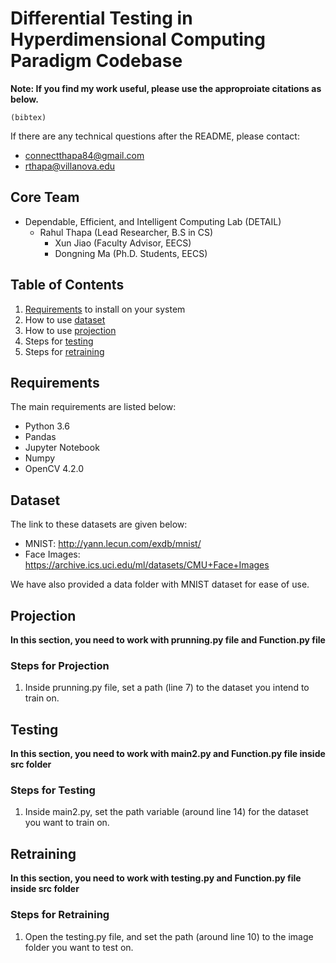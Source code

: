 # Differential Testing in Hyperdimensional Computing Paradigm Codebase

**Note: If you find my work useful, please use the approproiate citations as below.**

```
(bibtex)
```

If there are any technical questions after the README, please contact:
* connectthapa84@gmail.com
* rthapa@villanova.edu


## Core Team
* Dependable, Efficient, and Intelligent Computing Lab (DETAIL)
  * Rahul Thapa (Lead Researcher, B.S in CS)
	* Xun Jiao (Faculty Advisor, EECS)
	* Dongning Ma (Ph.D. Students, EECS)

## Table of Contents
1. [Requirements](#requirements) to install on your system
2. How to use [dataset](#dataset)
3. How to use [projection](#projection)
4. Steps for [testing](#testing)
5. Steps for [retraining](#retraining)

## Requirements

The main requirements are listed below:
* Python 3.6
* Pandas
* Jupyter Notebook
* Numpy
* OpenCV 4.2.0

## Dataset

The link to these datasets are given below:

* MNIST: http://yann.lecun.com/exdb/mnist/
* Face Images: https://archive.ics.uci.edu/ml/datasets/CMU+Face+Images 

We have also provided a data folder with MNIST dataset for ease of use.  


## Projection
**In this section, you need to work with prunning.py file and Function.py file**

### Steps for Projection
1. Inside prunning.py file, set a path (line 7) to the dataset you intend to train on.


## Testing
**In this section, you need to work with main2.py and Function.py file inside src folder**

### Steps for Testing
1. Inside main2.py, set the path variable (around line 14) for the dataset you want to train on.


## Retraining
**In this section, you need to work with testing.py and Function.py file inside src folder**

### Steps for Retraining
1. Open the testing.py file, and set the path (around line 10) to the image folder you want to test on. 






